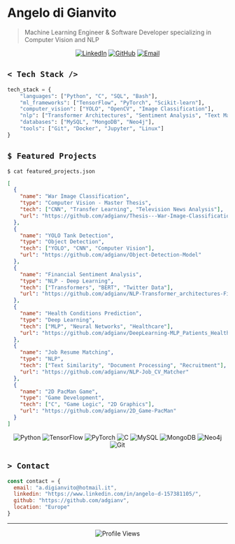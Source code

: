 # Angelo di Gianvito

> Machine Learning Engineer & Software Developer specializing in Computer Vision and NLP

<div align="center">
  
[![LinkedIn](https://img.shields.io/badge/LinkedIn-0077B5?style=for-the-badge&logo=linkedin&logoColor=white)](https://www.linkedin.com/in/angelo-d-157381105/)
[![GitHub](https://img.shields.io/badge/GitHub-100000?style=for-the-badge&logo=github&logoColor=white)](https://github.com/adgianv)
[![Email](https://img.shields.io/badge/Email-D14836?style=for-the-badge&logo=gmail&logoColor=white)](mailto:a.digianvito@hotmail.it)
  
</div>

## `< Tech Stack />`

```python
tech_stack = {
    "languages": ["Python", "C", "SQL", "Bash"],
    "ml_frameworks": ["TensorFlow", "PyTorch", "Scikit-learn"],
    "computer_vision": ["YOLO", "OpenCV", "Image Classification"],
    "nlp": ["Transformer Architectures", "Sentiment Analysis", "Text Matching"],
    "databases": ["MySQL", "MongoDB", "Neo4j"],
    "tools": ["Git", "Docker", "Jupyter", "Linux"]
}
```

## `$ Featured Projects`

```shell
$ cat featured_projects.json
```

```json
[
  {
    "name": "War Image Classification",
    "type": "Computer Vision - Master Thesis",
    "tech": ["CNN", "Transfer Learning", "Television News Analysis"],
    "url": "https://github.com/adgianv/Thesis---War-Image-Classification"
  },
  {
    "name": "YOLO Tank Detection",
    "type": "Object Detection",
    "tech": ["YOLO", "CNN", "Computer Vision"],
    "url": "https://github.com/adgianv/Object-Detection-Model"
  },
  {
    "name": "Financial Sentiment Analysis",
    "type": "NLP - Deep Learning",
    "tech": ["Transformers", "BERT", "Twitter Data"],
    "url": "https://github.com/adgianv/NLP-Transformer_architectures-Financial_Sentiment_Analysis_Twitter"
  },
  {
    "name": "Health Conditions Prediction",
    "type": "Deep Learning",
    "tech": ["MLP", "Neural Networks", "Healthcare"],
    "url": "https://github.com/adgianv/DeepLearning-MLP_Patients_Health_Predictions"
  },
  {
    "name": "Job Resume Matching",
    "type": "NLP",
    "tech": ["Text Similarity", "Document Processing", "Recruitment"],
    "url": "https://github.com/adgianv/NLP-Job_CV_Matcher"
  },
  {
    "name": "2D PacMan Game",
    "type": "Game Development",
    "tech": ["C", "Game Logic", "2D Graphics"],
    "url": "https://github.com/adgianv/2D_Game-PacMan"
  }
]
```

<div align="center">
  
![Python](https://img.shields.io/badge/Python-3776AB?style=flat-square&logo=python&logoColor=white)
![TensorFlow](https://img.shields.io/badge/TensorFlow-FF6F00?style=flat-square&logo=tensorflow&logoColor=white)
![PyTorch](https://img.shields.io/badge/PyTorch-EE4C2C?style=flat-square&logo=pytorch&logoColor=white)
![C](https://img.shields.io/badge/C-00599C?style=flat-square&logo=c&logoColor=white)
![MySQL](https://img.shields.io/badge/MySQL-4479A1?style=flat-square&logo=mysql&logoColor=white)
![MongoDB](https://img.shields.io/badge/MongoDB-47A248?style=flat-square&logo=mongodb&logoColor=white)
![Neo4j](https://img.shields.io/badge/Neo4j-008CC1?style=flat-square&logo=neo4j&logoColor=white)
![Git](https://img.shields.io/badge/Git-F05032?style=flat-square&logo=git&logoColor=white)
  
</div>

## `> Contact`

```javascript
const contact = {
  email: "a.digianvito@hotmail.it",
  linkedin: "https://www.linkedin.com/in/angelo-d-157381105/",
  github: "https://github.com/adgianv",
  location: "Europe"
}
```

---

<div align="center">
  <img src="https://komarev.com/ghpvc/?username=adgianv&style=flat-square&color=blue" alt="Profile Views"/>
</div>
